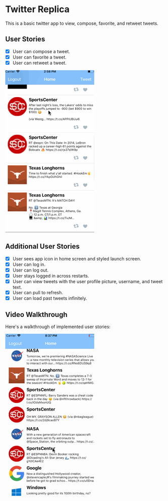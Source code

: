 # Twitter Replica

This is a basic twitter app to view, compose, favorite, and retweet tweets.

## User Stories

- [x] User can compose a tweet. 
- [x] User can favorite a tweet.  
- [x] User can retweet a tweet.  

<img src='gifp2.gif' title='Video Walkthrough' width='' alt='Video Walkthrough' />


## Additional User Stories

- [x] User sees app icon in home screen and styled launch screen. 
- [x] User can log in.  
- [x] User can log out.  
- [x] User stays logged in across restarts.  
- [x] User can view tweets with the user profile picture, username, and tweet text. 
- [x] User can pull to refresh.  
- [x] User can load past tweets infinitely.  

## Video Walkthrough

Here's a walkthrough of implemented user stories:

<img src='gif.gif' title='Video Walkthrough' width='' alt='Video Walkthrough' />
